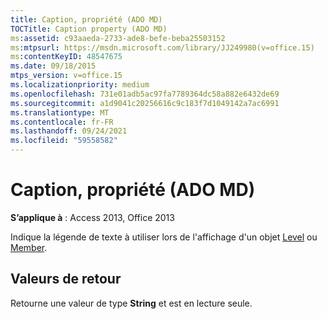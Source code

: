```yaml
---
title: Caption, propriété (ADO MD)
TOCTitle: Caption property (ADO MD)
ms:assetid: c93aaeda-2733-ade8-befe-beba25503152
ms:mtpsurl: https://msdn.microsoft.com/library/JJ249980(v=office.15)
ms:contentKeyID: 48547675
ms.date: 09/18/2015
mtps_version: v=office.15
ms.localizationpriority: medium
ms.openlocfilehash: 731e01adb5ac97fa7789364dc58a882e6432de69
ms.sourcegitcommit: a1d9041c20256616c9c183f7d1049142a7ac6991
ms.translationtype: MT
ms.contentlocale: fr-FR
ms.lasthandoff: 09/24/2021
ms.locfileid: "59558582"
---
```

# <a name="caption-property-ado-md"></a>Caption, propriété (ADO MD)


**S’applique à** : Access 2013, Office 2013

Indique la légende de texte à utiliser lors de l'affichage d'un objet [Level](level-object-ado-md.md) ou [Member](member-object-ado-md.md).

## <a name="return-values"></a>Valeurs de retour

Retourne une valeur de type **String** et est en lecture seule.


